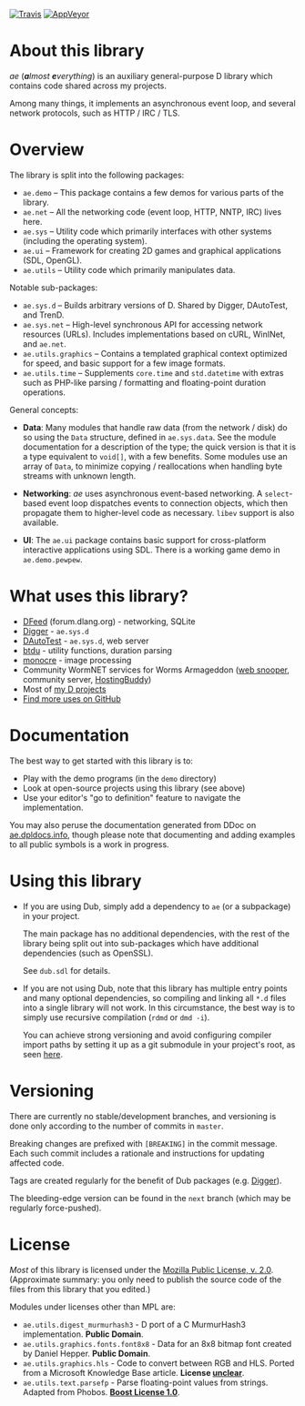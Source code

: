 ﻿[![Travis](https://travis-ci.org/CyberShadow/ae.svg?branch=master)](https://travis-ci.org/CyberShadow/ae) [![AppVeyor](https://ci.appveyor.com/api/projects/status/5stp93xj578fdwwc?svg=true)](https://ci.appveyor.com/project/CyberShadow/ae)

About this library
==================

*ae* (***a**lmost **e**verything*) is an auxiliary general-purpose D library which contains code shared across my projects.

Among many things, it implements an asynchronous event loop, and several network protocols, such as HTTP / IRC / TLS.

Overview
========

The library is split into the following packages:

 * `ae.demo` – This package contains a few demos for various parts of the library.
 * `ae.net` – All the networking code (event loop, HTTP, NNTP, IRC) lives here.
 * `ae.sys` – Utility code which primarily interfaces with other systems (including the operating system).
 * `ae.ui` – Framework for creating 2D games and graphical applications (SDL, OpenGL).
 * `ae.utils` – Utility code which primarily manipulates data.

Notable sub-packages:

 * `ae.sys.d` – Builds arbitrary versions of D. Shared by Digger, DAutoTest, and TrenD.
 * `ae.sys.net` – High-level synchronous API for accessing network resources (URLs). Includes implementations based on cURL, WinINet, and `ae.net`.
 * `ae.utils.graphics` – Contains a templated graphical context optimized for speed, and basic support for a few image formats.
 * `ae.utils.time` – Supplements `core.time` and `std.datetime` with extras such as PHP-like parsing / formatting and floating-point duration operations.

General concepts:

- **Data**: Many modules that handle raw data (from the network / disk) do so using the `Data` structure, defined in `ae.sys.data`.
  See the module documentation for a description of the type; the quick version is that it is a type equivalent to `void[]`, with a few benefits.
  Some modules use an array of `Data`, to minimize copying / reallocations when handling byte streams with unknown length.

- **Networking**: *ae* uses asynchronous event-based networking.
  A `select`-based event loop dispatches events to connection objects, which then propagate them to higher-level code as necessary.
  `libev` support is also available.

- **UI**: The `ae.ui` package contains basic support for cross-platform interactive applications using SDL.
  There is a working game demo in `ae.demo.pewpew`.

What uses this library?
=======================

- [DFeed](https://github.com/CyberShadow/DFeed) (forum.dlang.org) - networking, SQLite
- [Digger](https://github.com/CyberShadow/Digger) - `ae.sys.d`
- [DAutoTest](https://github.com/CyberShadow/DAutoTest) - `ae.sys.d`, web server
- [btdu](https://github.com/CyberShadow/btdu) - utility functions, duration parsing
- [monocre](https://github.com/CyberShadow/monocre) - image processing
- Community WormNET services for Worms Armageddon ([web snooper](https://snoop.wormnet.net/), community server, [HostingBuddy](https://worms2d.info/HostingBuddy))
- Most of [my D projects](https://github.com/CyberShadow?language=d&tab=repositories&type=source)
- [Find more uses on GitHub](https://github.com/search?l=D&q=%22import+ae%22&type=Code)

Documentation
=============

The best way to get started with this library is to:

- Play with the demo programs (in the `demo` directory)
- Look at open-source projects using this library (see above)
- Use your editor's "go to definition" feature to navigate the implementation.

You may also peruse the documentation generated from DDoc on [ae.dpldocs.info](https://ae.dpldocs.info/),
though please note that documenting and adding examples to all public symbols is a work in progress.

Using this library
==================

- If you are using Dub, simply add a dependency to `ae` (or a subpackage) in your project.

  The main package has no additional dependencies, with the rest of the library being split out into sub-packages which have additional dependencies (such as OpenSSL).

  See `dub.sdl` for details.

- If you are not using Dub, note that this library has multiple entry points and many optional dependencies, so compiling and linking all `*.d` files into a single library will not work.
  In this circumstance, the best way is to simply use recursive compilation (`rdmd` or `dmd -i`).

  You can achieve strong versioning and avoid configuring compiler import paths by setting it up as a git submodule in your project's root, as seen [here](https://github.com/CyberShadow/ForumAntiSpam).

Versioning
==========

There are currently no stable/development branches, and versioning is done only according to the number of commits in `master`.

Breaking changes are prefixed with `[BREAKING]` in the commit message. 
Each such commit includes a rationale and instructions for updating affected code.

Tags are created regularly for the benefit of Dub packages (e.g. [Digger](https://github.com/CyberShadow/Digger/blob/master/dub.sdl)).

The bleeding-edge version can be found in the `next` branch (which may be regularly force-pushed).

License
=======

*Most* of this library is licensed under the [Mozilla Public License, v. 2.0](http://mozilla.org/MPL/2.0/).
(Approximate summary: you only need to publish the source code of the files from this library that you edited.)

Modules under licenses other than MPL are:

- `ae.utils.digest_murmurhash3` - D port of a C MurmurHash3 implementation. **Public Domain**.
- `ae.utils.graphics.fonts.font8x8` - Data for an 8x8 bitmap font created by Daniel Hepper. **Public Domain**.
- `ae.utils.graphics.hls` - Code to convert between RGB and HLS. Ported from a Microsoft Knowledge Base article. **License [unclear](https://opensource.stackexchange.com/questions/4779/is-it-legal-to-use-code-from-microsoft-knowledge-base-article-in-an-open-source)**.
- `ae.utils.text.parsefp` - Parse floating-point values from strings. Adapted from Phobos. **[Boost License 1.0](https://www.boost.org/LICENSE_1_0.txt)**.
